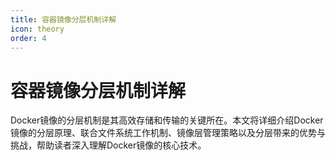 ```yaml
---
title: 容器镜像分层机制详解
icon: theory
order: 4
---
```


# 容器镜像分层机制详解

Docker镜像的分层机制是其高效存储和传输的关键所在。本文将详细介绍Docker镜像的分层原理、联合文件系统工作机制、镜像层管理策略以及分层带来的优势与挑战，帮助读者深入理解Docker镜像的核心技术。
